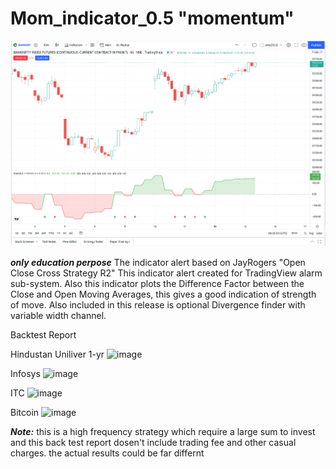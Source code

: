 # Mom_indicator_0.5 "momentum"

<img src="image.png" alt="Employee data" title="Employee Data title">

***only education perpose***
The indicator alert based on JayRogers "Open Close Cross Strategy R2" 
This indicator alert created for TradingView alarm sub-system. Also this indicator plots the Difference Factor between the Close and Open Moving Averages, this gives a good indication of strength of move. Also included in this release is optional Divergence finder with variable width channel.

Backtest Report

Hindustan Uniliver 1-yr
![image](https://user-images.githubusercontent.com/65719349/158321300-76651edd-c782-4b8e-be4b-f11da86fa449.png)

Infosys
![image](https://user-images.githubusercontent.com/65719349/158321432-ec3e1160-b2a6-4370-96f0-dd8b19e3dd37.png)

ITC
![image](https://user-images.githubusercontent.com/65719349/158321572-7e5b3b81-db89-42f6-a0e9-dd0794151115.png)

Bitcoin
![image](https://user-images.githubusercontent.com/65719349/158321468-0f14aac6-8d43-4c76-b4b7-348e562c9087.png)

***Note:***
this is a high frequency strategy which require a large sum to invest and this back test report dosen't include trading fee and other casual charges.
the actual results could be far differnt
